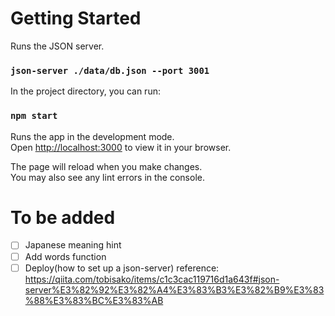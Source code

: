 # Getting Started

Runs the JSON server.

### `json-server ./data/db.json --port 3001`

In the project directory, you can run:

### `npm start`

Runs the app in the development mode.\
Open [http://localhost:3000](http://localhost:3000) to view it in your browser.

The page will reload when you make changes.\
You may also see any lint errors in the console.

# To be added

- [ ] Japanese meaning hint
- [ ] Add words function
- [ ] Deploy(how to set up a json-server)
      reference: https://qiita.com/tobisako/items/c1c3cac119716d1a643f#json-server%E3%82%92%E3%82%A4%E3%83%B3%E3%82%B9%E3%83%88%E3%83%BC%E3%83%AB
